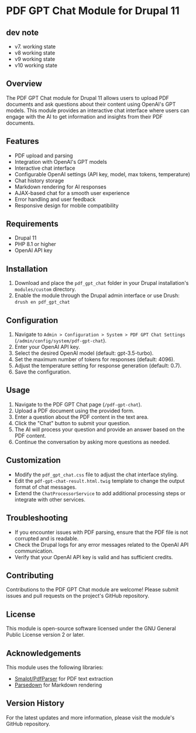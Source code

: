 # PDF GPT Chat Module for Drupal 11

## dev note
- v7. working state
- v8  working state
- v9 working state
- v10 working state

## Overview

The PDF GPT Chat module for Drupal 11 allows users to upload PDF documents and ask questions about their content using OpenAI's GPT models. This module provides an interactive chat interface where users can engage with the AI to get information and insights from their PDF documents.

## Features

- PDF upload and parsing
- Integration with OpenAI's GPT models
- Interactive chat interface
- Configurable OpenAI settings (API key, model, max tokens, temperature)
- Chat history storage
- Markdown rendering for AI responses
- AJAX-based chat for a smooth user experience
- Error handling and user feedback
- Responsive design for mobile compatibility

## Requirements

- Drupal 11
- PHP 8.1 or higher
- OpenAI API key

## Installation

1. Download and place the `pdf_gpt_chat` folder in your Drupal installation's `modules/custom` directory.
2. Enable the module through the Drupal admin interface or use Drush:
`drush en pdf_gpt_chat`


## Configuration

1. Navigate to `Admin > Configuration > System > PDF GPT Chat Settings` (`/admin/config/system/pdf-gpt-chat`).
2. Enter your OpenAI API key.
3. Select the desired OpenAI model (default: gpt-3.5-turbo).
4. Set the maximum number of tokens for responses (default: 4096).
5. Adjust the temperature setting for response generation (default: 0.7).
6. Save the configuration.

## Usage

1. Navigate to the PDF GPT Chat page (`/pdf-gpt-chat`).
2. Upload a PDF document using the provided form.
3. Enter a question about the PDF content in the text area.
4. Click the "Chat" button to submit your question.
5. The AI will process your question and provide an answer based on the PDF content.
6. Continue the conversation by asking more questions as needed.

## Customization

- Modify the `pdf_gpt_chat.css` file to adjust the chat interface styling.
- Edit the `pdf-gpt-chat-result.html.twig` template to change the output format of chat messages.
- Extend the `ChatProcessorService` to add additional processing steps or integrate with other services.

## Troubleshooting

- If you encounter issues with PDF parsing, ensure that the PDF file is not corrupted and is readable.
- Check the Drupal logs for any error messages related to the OpenAI API communication.
- Verify that your OpenAI API key is valid and has sufficient credits.

## Contributing

Contributions to the PDF GPT Chat module are welcome! Please submit issues and pull requests on the project's GitHub repository.

## License

This module is open-source software licensed under the GNU General Public License version 2 or later.

## Acknowledgements

This module uses the following libraries:
- [Smalot/PdfParser](https://github.com/smalot/pdfparser) for PDF text extraction
- [Parsedown](https://github.com/erusev/parsedown) for Markdown rendering

## Version History

For the latest updates and more information, please visit the module's GitHub repository.